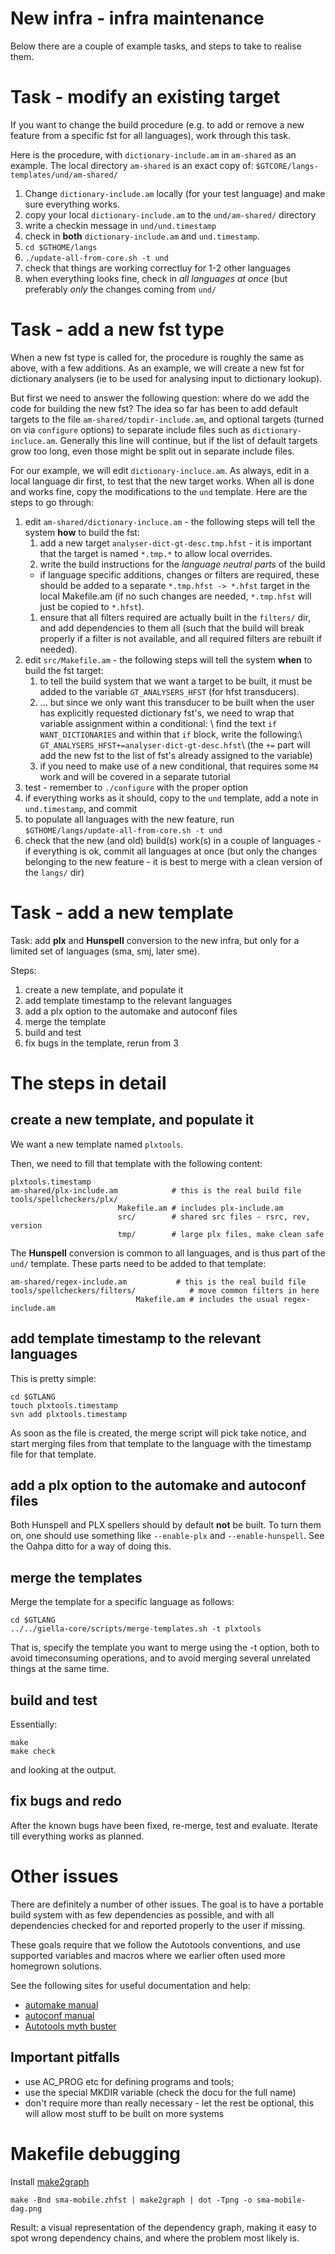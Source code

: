 # New infra - infra maintenance

Below there are a couple of example tasks, and steps to take to realise them.

#  Task - modify an existing target

If you want to change the build procedure (e.g. to add or remove a new feature from a specific fst for all languages), work through this task.

Here is the procedure, with `dictionary-include.am` in
`am-shared` as an example.
The local directory `am-shared` is an exact copy of:
`$GTCORE/langs-templates/und/am-shared/`

1. Change `dictionary-include.am` locally (for your test language)
  and make sure everything works.
1. copy your local `dictionary-include.am` to the `und/am-shared/` directory
1. write a checkin message in `und/und.timestamp`
1. check in **both** `dictionary-include.am` and `und.timestamp`.
1. `cd $GTHOME/langs`
1. `./update-all-from-core.sh -t und`
1. check that things are working correctluy for 1-2 other languages
1. when everything looks fine, check in *all languages at once* (but preferably
  *only* the changes coming from `und/`

#  Task - add a new fst type

When a new fst type is called for, the procedure is roughly the same as above,
with a few additions. As an example, we will create a new fst for dictionary
analysers (ie to be used for analysing input to dictionary lookup).

But first we need to answer the following question: where do we add the code for
building the new fst? The idea so far has been to add default targets to the
file `am-shared/topdir-include.am`, and optional targets (turned on via
`configure` options) to separate include files such as
`dictionary-incluce.am`. Generally this line will continue, but if the list of
default targets grow too long, even those might be split out in separate include
files.

For our example, we will edit `dictionary-incluce.am`. As always, edit in a
local language dir first, to test that the new target works. When all is done
and works fine, copy the modifications to the `und` template. Here are the
steps to go through:

1. edit `am-shared/dictionary-incluce.am` - the following steps will tell the
  system **how** to build the fst:
    1. add a new target `analyser-dict-gt-desc.tmp.hfst` - it is important that
   the target is named `*.tmp.*` to allow local overrides.
    1. write the build instructions for the *language neutral parts* of the build
   - if language specific additions, changes or filters are required, these
   should be added to a separate `*.tmp.hfst -> *.hfst` target in the local
   Makefile.am (if no such changes are needed, `*.tmp.hfst` will just be
   copied to `*.hfst`).
    1. ensure that all filters required are actually built in the `filters/` dir,
   and add dependencies to them all (such that the build will break properly if
   a filter is not available, and all required filters are rebuilt if needed).
1. edit `src/Makefile.am` - the following steps will tell the system **when**
  to build the fst target:
    1. to tell the build system that we want a target to be built, it must be added
   to the variable `GT_ANALYSERS_HFST` (for hfst transducers).
    1. ... but since we only want this transducer to be built when the user has
   explicitly requested dictionary fst's, we need to wrap that variable
   assignment within a conditional: \\ find the text
   `if WANT_DICTIONARIES` and within that `if` block, write the following:\\
   `GT_ANALYSERS_HFST+=analyser-dict-gt-desc.hfst`\\
   (the `+=` part will add the new fst to the list of fst's already assigned
   to the variable)
    1. if you need to make use of a new conditional, that requires some `M4` work
   and will be covered in a separate tutorial
1. test - remember to `./configure` with the proper option
1. if everything works as it should, copy to the `und` template, add a note in
  `und.timestamp`, and commit
1. to populate all languages with the new feature, run
  `$GTHOME/langs/update-all-from-core.sh -t und`
1. check that the new (and old) build(s) work(s) in a couple of languages - if
  everything is ok, commit all languages at once (but only the changes belonging
  to the new feature - it is best to merge with a clean version of the
  `langs/` dir)

# Task - add a new template

Task: add **plx** and **Hunspell** conversion to the new infra, but only for a limited set of languages (sma, smj, later sme).

Steps:
1. create a new template, and populate it
1. add template timestamp to the relevant languages
1. add a plx option to the automake and autoconf files
1. merge the template
1. build and test
1. fix bugs in the template, rerun from 3

# The steps in detail

## create a new template, and populate it

We want a new template named `plxtools`.

Then, we need to fill that template with the following content:

```
plxtools.timestamp
am-shared/plx-include.am            # this is the real build file
tools/spellcheckers/plx/
                        Makefile.am # includes plx-include.am
                        src/        # shared src files - rsrc, rev, version
                        tmp/        # large plx files, make clean safe
```

The **Hunspell** conversion is common to all languages, and is thus part of the `und/` template. These parts need to be added to that template:

```
am-shared/regex-include.am           # this is the real build file
tools/spellcheckers/filters/            # move common filters in here
                            Makefile.am # includes the usual regex-include.am
```

## add template timestamp to the relevant languages

This is pretty simple:

```
cd $GTLANG
touch plxtools.timestamp
svn add plxtools.timestamp
```

As soon as the file is created, the merge script will pick take notice, and start merging files from that template to the language with the timestamp file for that template.

## add a plx option to the automake and autoconf files

Both Hunspell and PLX spellers should by default **not** be built. To turn them on, one should use something like `--enable-plx` and `--enable-hunspell`. See the Oahpa ditto for a way of doing this.

## merge the templates

Merge the template for a specific language as follows:

```
cd $GTLANG
../../giella-core/scripts/merge-templates.sh -t plxtools
```

That is, specify the template you want to merge using the -t option, both to avoid timeconsuming operations, and to avoid merging several unrelated things at the same time.

## build and test

Essentially:

```
make
make check
```

and looking at the output.

## fix bugs and redo

After the known bugs have been fixed, re-merge, test and evaluate. Iterate till everything works as planned.

# Other issues

There are definitely a number of other issues. The goal is to have a portable build system with as few dependencies as possible, and with all dependencies checked for and reported properly to the user if missing.

These goals require that we follow the Autotools conventions, and use supported variables and macros where we earlier often used more homegrown solutions.

See the following sites for useful documentation and help:
* [automake manual](http://www.gnu.org/software/automake/manual/automake.html)
* [autoconf manual](http://www.gnu.org/software/autoconf/manual/autoconf.html)
* [Autotools myth buster](http://www.flameeyes.eu/autotools-mythbuster/index.html)

## Important pitfalls

* use AC_PROG etc for defining programs and tools;
* use the special MKDIR variable (check the docu for the full name)
* don't require more than really necessary - let the rest be optional, this will allow most stuff to be built on more systems

#  Makefile debugging

Install [make2graph](https://github.com/lindenb/makefile2graph)

```
make -Bnd sma-mobile.zhfst | make2graph | dot -Tpng -o sma-mobile-dag.png
```

Result: a visual representation of the dependency graph, making it easy to spot wrong dependency chains, and
where the problem most likely is.
